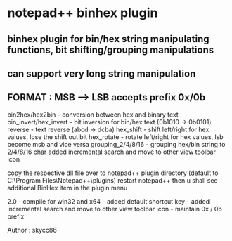 # notepad++ binhex plugin

## binhex plugin for bin/hex string manipulating functions, bit shifting/grouping manipulations
## can support very long string manipulation

FORMAT : MSB --> LSB
accepts prefix 0x/0b
-----------------
bin2hex/hex2bin       - conversion between hex and binary text
bin_invert/hex_invert - bit inversion for bin/hex text (0b1010 -> 0b0101)
reverse	              - text reverse (abcd -> dcba)
hex_shift             - shift left/right for hex values, lose the shift out bit
hex_rotate            - rotate left/right for hex values, lsb become msb and vice versa
grouping_2/4/8/16     - grouping hex/bin string to 2/4/8/16 char
added incremental search and move to other view toolbar icon


copy the respective dll file over to notepad++ plugin directory (default to C:\Program Files\Notepad++\plugins)
restart notepad++ then u shall see additional BinHex item in the plugin menu

2.0 - compile for win32 and x64
    - added default shortcut key
    - added incremental search and move to other view toolbar icon
    - maintain 0x / 0b prefix

Author : skycc86
